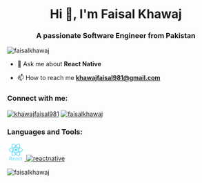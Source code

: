 <h1 align="center">Hi 👋, I'm Faisal Khawaj</h1>
<h3 align="center">A passionate Software Engineer from Pakistan</h3>

<p align="left"> <img src="https://komarev.com/ghpvc/?username=faisalkhawaj&label=Profile%20views&color=0e75b6&style=flat" alt="faisalkhawaj" /> </p>

- 💬 Ask me about **React Native**

- 📫 How to reach me **khawajfaisal981@gmail.com**

<h3 align="left">Connect with me:</h3>
<p align="left">
<a href="https://linkedin.com/in/khawajfaisal981" target="blank"><img align="center" src="https://raw.githubusercontent.com/rahuldkjain/github-profile-readme-generator/master/src/images/icons/Social/linked-in-alt.svg" alt="khawajfaisal981" height="30" width="40" /></a>
<a href="https://instagram.com/faisalkhawaj" target="blank"><img align="center" src="https://raw.githubusercontent.com/rahuldkjain/github-profile-readme-generator/master/src/images/icons/Social/instagram.svg" alt="faisalkhawaj" height="30" width="40" /></a>
</p>

<h3 align="left">Languages and Tools:</h3>
<p align="left"> <a href="https://reactjs.org/" target="_blank" rel="noreferrer"> <img src="https://raw.githubusercontent.com/devicons/devicon/master/icons/react/react-original-wordmark.svg" alt="react" width="40" height="40"/> </a> <a href="https://reactnative.dev/" target="_blank" rel="noreferrer"> <img src="https://reactnative.dev/img/header_logo.svg" alt="reactnative" width="40" height="40"/> </a> </p>

<p><img align="center" src="https://github-readme-stats.vercel.app/api/top-langs?username=faisalkhawaj&show_icons=true&locale=en&layout=compact" alt="faisalkhawaj" /></p>
